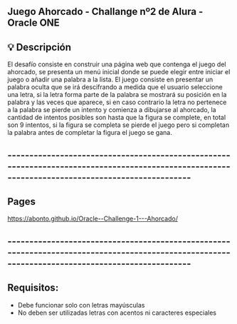 ## Juego Ahorcado -  Challange nº2 de Alura - Oracle ONE

## 💡 Descripción
El desafío consiste en construir una página web que contenga el juego del ahorcado, se presenta un menú inicial donde se puede elegir entre iniciar el juego o añadir una palabra a la lista. El juego consiste en presentar un palabra oculta que se irá descifrando a medida que el usuario seleccione una letra, si la letra forma parte de la palabra se mostrará su posición en la palabra y las veces que aparece, si en caso contrario la letra no pertenece a la palabra se pierde un intento y comienza a dibujarse al ahorcado, la cantidad de intentos posibles son hasta que la figura se complete, en total son 9 intentos, si la figura se completa se pierde el juego pero si completan la palabra antes de completar la figura el juego se gana.

## ------------------------------------------------------------------------------------------------------------------------------------------------

## Pages 
https://abonto.github.io/Oracle--Challenge-1---Ahorcado/
## ------------------------------------------------------------------------------------------------------------------------------------------------

## Requisitos:
- Debe funcionar solo con letras mayúsculas
- No deben ser utilizadas letras con acentos ni caracteres especiales
